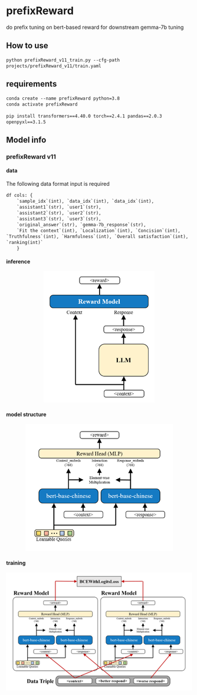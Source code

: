 # prefixReward
do prefix tuning on bert-based reward for downstream gemma-7b tuning

## How to use
```shell
python prefixReward_v11_train.py --cfg-path projects/prefixReward_v11/train.yaml
```
## requirements
```shell
conda create --name prefixReward python=3.8
conda activate prefixReward

pip install transformers==4.40.0 torch==2.4.1 pandas==2.0.3 openpyxl==3.1.5
```

## Model info
### prefixReward v11
#### data
The following data format input is required
```
df cols: {
    `sample_idx`(int), `data_idx`(int), `data_idx`(int), 
    `assistant1`(str), `user1`(str), 
    `assistant2`(str), `user2`(str), 
    `assistant3`(str), `user3`(str), 
    `original_answer`(str), `gemma-7b_response`(str), 
    `Fit the context`(int), `Localization`(int), `Concision`(int), `Truthfulness`(int), `Harmfulness`(int), `Overall satisfaction`(int), `ranking(int)`
    }
```

#### inference
<div align="center">
  <img src="https://github.com/yasaisen/prefixReward/blob/main/doc/prefixReward_v11/prefixReward_v11_inference.png" alt="inference" width="300">
</div>

#### model structure
<div align="center">
  <img src="https://github.com/yasaisen/prefixReward/blob/main/doc/prefixReward_v11/prefixReward_v11_model.png" alt="model structure" width="400">
</div>

#### training
<div align="center">
  <img src="https://github.com/yasaisen/prefixReward/blob/main/doc/prefixReward_v11/prefixReward_v11_training.png" alt="training" width="600">
</div>

